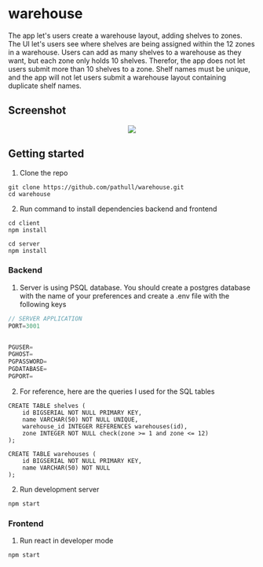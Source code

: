 # warehouse

The app let's users create a warehouse layout, adding shelves to zones. The UI let's users see where shelves are being assigned within the 12 zones in a warehouse. Users can add as many shelves to a warehouse as they want, but each zone only holds 10 shelves. Therefor, the app does not let users submit more than 10 shelves to a zone. Shelf names must be unique, and the app will not let users submit a warehouse layout containing duplicate shelf names. 

## Screenshot

<p align="center">

<img src="https://user-images.githubusercontent.com/94504789/235816596-84db7471-8f26-4ee3-98d9-57816f167578.png" />

</p>

## Getting started
1. Clone the repo
```shell
git clone https://github.com/pathull/warehouse.git
cd warehouse
```

2. Run command to install dependencies backend and frontend
```shell
cd client
npm install
```
```shell
cd server
npm install
```

### Backend
1. Server is using PSQL database. You should create a postgres database with the name of your preferences and create a .env file with the following keys
```js
// SERVER APPLICATION
PORT=3001


PGUSER=
PGHOST=
PGPASSWORD=
PGDATABASE=
PGPORT=
```

2. For reference, here are the queries I used for the SQL tables
```shell
CREATE TABLE shelves (
    id BIGSERIAL NOT NULL PRIMARY KEY,
    name VARCHAR(50) NOT NULL UNIQUE,
    warehouse_id INTEGER REFERENCES warehouses(id),
    zone INTEGER NOT NULL check(zone >= 1 and zone <= 12)
);

CREATE TABLE warehouses (
    id BIGSERIAL NOT NULL PRIMARY KEY,
    name VARCHAR(50) NOT NULL
);
```

2. Run development server
```shell
npm start
```


### Frontend
1. Run react in developer mode
```shell
npm start
```
